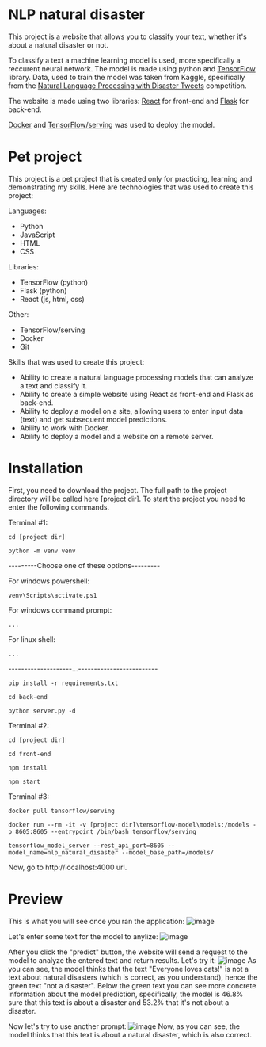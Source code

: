 # NLP natural disaster
This project is a website that allows you to classify your text, whether it's about a natural disaster or not.

To classify a text a machine learning model is used, more specifically a reccurent neural network. The model is made using python and [TensorFlow](https://www.tensorflow.org/) library.
Data, used to train the model was taken from Kaggle, specifically from the [Natural Language Processing with Disaster Tweets](https://www.kaggle.com/competitions/nlp-getting-started/data) competition.

The website is made using two libraries: [React](https://react.dev/) for front-end and [Flask](https://flask.palletsprojects.com/en/2.3.x/) for back-end.

[Docker](https://www.docker.com/) and [TensorFlow/serving](https://www.tensorflow.org/tfx/guide/serving) was used to deploy the model.

# Pet project

This project is a pet project that is created only for practicing, learning and demonstrating my skills. Here are technologies that was used to create this project:

Languages:
* Python
* JavaScript
* HTML
* CSS

Libraries:
* TensorFlow (python)
* Flask (python)
* React (js, html, css)

Other:
* TensorFlow/serving
* Docker
* Git

Skills that was used to create this project:
* Ability to create a natural language processing models that can analyze a text and classify it.
* Ability to create a simple website using React as front-end and Flask as back-end.
* Ability to deploy a model on a site, allowing users to enter input data (text) and get subsequent model predictions.
* Ability to work with Docker.
* Ability to deploy a model and a website on a remote server.

# Installation

First, you need to download the project. The full path to the project directory will be called here [project dir].
To start the project you need to enter the following commands.

Terminal #1:
```shell
cd [project dir]
```
```shell
python -m venv venv
```
---------Choose one of these options---------

For windows powershell:
```shell
venv\Scripts\activate.ps1
```
For windows command prompt:
```shell
...
```
For linux shell:
```shell
...
```
--------------------...-------------------------
```shell
pip install -r requirements.txt
```
```shell
cd back-end
```
```shell
python server.py -d
```

Terminal #2:
```shell
cd [project dir]

cd front-end

npm install

npm start
```

Terminal #3:
```shell
docker pull tensorflow/serving

docker run --rm -it -v [project dir]\tensorflow-model\models:/models -p 8605:8605 --entrypoint /bin/bash tensorflow/serving

tensorflow_model_server --rest_api_port=8605 --model_name=nlp_natural_disaster --model_base_path=/models/
```

Now, go to http://localhost:4000 url.

# Preview
This is what you will see once you ran the application:
![image](https://github.com/SpectreSpect/nlp-natural-disaster/assets/52841087/a5c350b5-82e2-44da-895d-ab13109e3468)

Let's enter some text for the model to anylize:
![image](https://github.com/SpectreSpect/nlp-natural-disaster/assets/52841087/ff3ff15a-5c11-42b6-b958-ffeb30c9205f)

After you click the "predict" button, the website will send a request to the model to analyze the entered text and return results. Let's try it:
![image](https://github.com/SpectreSpect/nlp-natural-disaster/assets/52841087/314dd991-ad1d-4c44-8266-449a07fd6ed3)
As you can see, the model thinks that the text "Everyone loves cats!" is not a text about natural disasters (which is correct, as you understand), hence the green text "not a disaster". 
Below the green text you can see more concrete information about the model prediction, specifically, the model is 46.8% sure that this text is about a disaster and 53.2% that it's not about a disaster.

Now let's try to use another prompt:
![image](https://github.com/SpectreSpect/nlp-natural-disaster/assets/52841087/2afd9ee4-ef78-49ad-8eb2-0d1c54395ea1)
Now, as you can see, the model thinks that this text is about a natural disaster, which is also correct.
